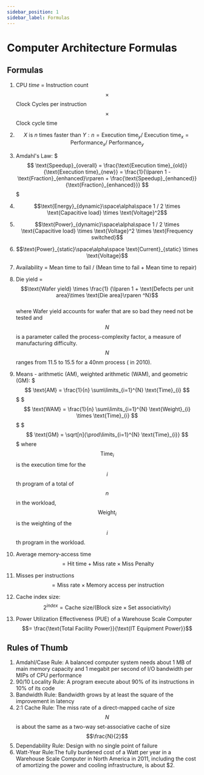 ```yaml
---
sidebar_position: 1
sidebar_label: Formulas
---
```


# Computer Architecture Formulas

## Formulas

1. CPU *time* = Instruction count $$\times$$ Clock Cycles per instruction $$\times$$ Clock cycle time
2. $$X \text{ is } n \text{ times faster than } Y: n = \text{Execution time}_y / \text{ Execution time}_x =
   \text{Performance}_x / \text{ Performance}_y$$
3. Amdahl's Law:
   $$$
   \text{Speedup}_{overall} = \frac{\text{Execution time}_{old}}{\text{Execution time}_{new}} = \frac{1}{\lparen 1 -
   \text{Fraction}_{enhanced}\rparen + \frac{\text{Speedup}_{enhanced}}{\text{Fraction}_{enhanced}}}
   $$$
4. $$\text{Energy}_{dynamic}\space\alpha\space 1 / 2 \times \text{Capacitive load} \times \text{Voltage}^2$$
5. $$\text{Power}_{dynamic}\space\alpha\space 1 / 2 \times \text{Capacitive load} \times \text{Voltage}^2 \times
   \text{Frequency switched}$$
6. $$\text{Power}_{static}\space\alpha\space \text{Current}_{static} \times \text{Voltage}$$
7. Availability = Mean time to fail / (Mean time to fail + Mean time to repair)
8. Die yield = $$\text{Wafer yield} \times \frac{1} {\lparen 1 + \text{Defects per unit area}\times \text{Die
   area}\rparen ^N}$$  
   where Wafer yield accounts for wafer that are so bad they need not be tested and $$N$$ is a parameter called the
   process-complexity factor, a measure of manufacturing difficulty. $$N$$ ranges from 11.5 to 15.5 for a 40nm process (
   in 2010).
9. Means - arithmetic (AM), weighted arithmetic (WAM), and geometric (GM):
   $$$
   \text{AM} = \frac{1}{n} \sum\limits_{i=1}^{N} \text{Time}_{i}
   $$$
   $$$
   \text{WAM} = \frac{1}{n} \sum\limits_{i=1}^{N} \text{Weight}_{i} \times \text{Time}_{i}
   $$$
   $$$
   \text{GM} = \sqrt[n]{\prod\limits_{i=1}^{N} \text{Time}_{i}}
   $$$
   where $$\text{Time}_i$$ is the execution time for the $$i$$th program of a total of $$n$$ in the workload,
   $$\text{Weight}_i$$ is the weighting of the $$i$$th program in the workload.
10. Average memory-access time $$= \text{Hit time} + \text{Miss rate} \times \text{Miss Penalty}$$
11. Misses per instructions $$= \text{Miss rate} \times \text{Memory access per instruction}$$
12. Cache index size: $$2^{index} = \text{Cache size} / \lparen\text{Block size} \times \text{Set
    associativity}\rparen$$

13. Power Utilization Effectiveness (PUE) of a Warehouse Scale Computer $$= \frac{\text{Total Facility Power}}{\text{IT
    Equipment Power}}$$

## Rules of Thumb

1. Amdahl/Case Rule: A balanced computer system needs about 1 MB of main memory capacity and 1 megabit per second of I/O
   bandwidth per MIPs of CPU performance
2. 90/10 Locality Rule: A program execute about 90% of its instructions in 10% of its code
3. Bandwidth Rule: Bandwidth grows by at least the square of the improvement in latency
4. 2:1 Cache Rule: The miss rate of a direct-mapped cache of size $$N$$ is about the same as a two-way set-associative
   cache of size $$\frac{N}{2}$$
5. Dependability Rule: Design with no single point of failure
6. Watt-Year Rule:The fully burdened cost of a Watt per year in a Warehouse Scale Computer in North America in 2011,
   including the cost of amortizing the power and cooling infrastructure, is about $2.
